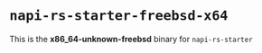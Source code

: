# `napi-rs-starter-freebsd-x64`

This is the **x86_64-unknown-freebsd** binary for `napi-rs-starter`
